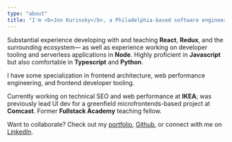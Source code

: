 ```yaml
---
type: "about"
title: "I'm <b>Jon Kurinsky</b>, a Philadelphia-based software engineer."
---
```


<p>Substantial experience developing with and teaching <b>React</b>, <b>Redux</b>, and the surrounding ecosystem— as well as experience working on developer tooling and serverless applications in <b>Node</b>. Highly proficient in <b>Javascript</b> but also comfortable in <b>Typescript</b> and <b>Python</b>.</p>

<p>I have some specialization in frontend architecture, web performance engineering, and frontend developer tooling.</p>

<p>Currently working on technical SEO and web performance at <b>IKEA</b>; was previously lead UI dev for a greenfield microfrontends-based project at <b>Comcast</b>. Former <b>Fullstack Academy</b> teaching fellow.</p>

<p>Want to collaborate? Check out my <a href="/projects/">portfolio</a>, <a href="https://github.com/krnsk0">Github</a>, or connect with me on <a href="https://www.linkedin.com/in/krnsk0/">LinkedIn</a>.</p>
